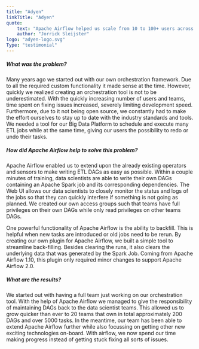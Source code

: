```yaml
---
title: "Adyen"
linkTitle: "Adyen"
quote:
    text: "Apache Airflow helped us scale from 10 to 100+ users across 20+ teams with a variety of use cases. By writing our own plugins and creating custom user roles, we off-loaded our infrastructure team and gave power back to the airflow users."
    author: "Jorrick Sleijster"
logo: "adyen-logo.svg"
Type: "testimonial"
---
```


##### What was the problem?
Many years ago we started out with our own orchestration framework. Due to all the required custom functionality it made sense at the time. However, quickly we realized creating an orchestration tool is not to be underestimated.  With the quickly increasing number of users and teams, time spent on fixing issues increased, severely limiting development speed. Furthermore, due to it not being open source, we constantly had to make the effort ourselves to stay up to date with the industry standards and tools. We needed a tool for our Big Data Platform to schedule and execute many ETL jobs while at the same time, giving our users the possibility to redo or undo their tasks.

##### How did Apache Airflow help to solve this problem?
Apache Airflow enabled us to extend upon the already existing operators and sensors to make writing ETL DAGs as easy as possible.  Within a couple minutes of training, data scientists are able to write their own DAGs containing an Apache Spark job and its corresponding dependencies. The Web UI allows our data scientists to closely monitor the status and logs of the jobs so that they can quickly interfere if something is not going as planned. We created our own access groups such that teams have full privileges on their own DAGs while only read privileges on other teams DAGs.

One powerful functionality of Apache Airflow is the ability to backfill. This is helpful when new tasks are introduced or old jobs need to be rerun. By creating our own plugin for Apache Airflow, we built a simple tool to streamline back-filling. Besides clearing the runs, it also clears the underlying data that was generated by the Spark Job. Coming from Apache Airflow 1.10, this plugin only required minor changes to support Apache Airflow 2.0.

##### What are the results?
We started out with having a full team just working on our orchestration tool. With the help of Apache Airflow we managed to give the responsibility of maintaining DAGs back to the data scientist teams. This allowed us to grow quicker than ever to 20 teams that own in total approximately 200 DAGs and over 5000 tasks. In the meantime, our team has been able to extend Apache Airflow further while also focussing on getting other new exciting technologies on-board. With airflow, we now spend our time making progress instead of getting stuck fixing all sorts of issues.

